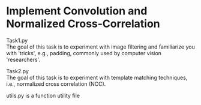 # Implement Convolution and Normalized Cross-Correlation

Task1.py<br/>
The goal of this task is to experiment with image filtering and familiarize you with 'tricks', e.g., padding, commonly used by computer vision 'researchers'.<br/>

Task2.py<br/>
The goal of this task is to experiment with template matching techniques, i.e., normalized cross correlation (NCC).<br/>

utils.py is a function utility file
